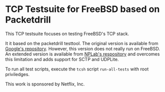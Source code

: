 # TCP Testsuite for FreeBSD based on Packetdrill

This TCP testsuite focuses on testing FreeBSD's TCP stack.

It it based on the packetdrill testtool.
The original version is available from [Google's repository](https://github.com/google/packetdrill).
However, this version does not really run on FreeBSD.
An extended version is available from [NPLab's respository](https://github.com/nplab/packetdrill)
and overcomes this limitation and adds support for SCTP and UDPLite.

To run all test scripts, execute the `tcsh` script `run-all-tests` with root priviledges.

This work is sponsored by Netflix, Inc.
